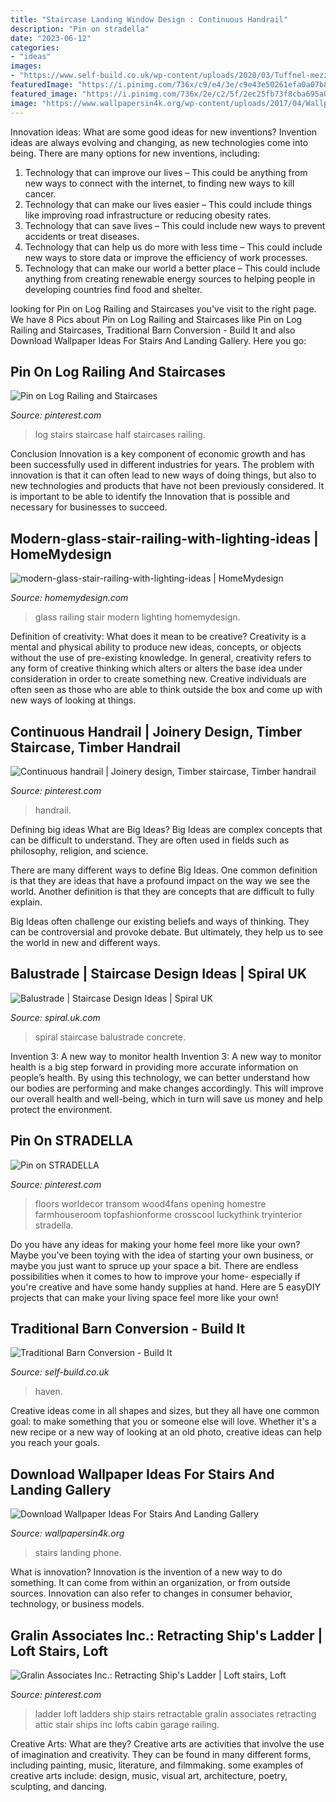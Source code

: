 ```yaml
---
title: "Staircase Landing Window Design : Continuous Handrail"
description: "Pin on stradella"
date: "2023-06-12"
categories:
- "ideas"
images:
- "https://www.self-build.co.uk/wp-content/uploads/2020/03/Tuffnel-mezzanine-floor.jpg"
featuredImage: "https://i.pinimg.com/736x/c9/e4/3e/c9e43e50261efa0a07b8048bf4f8496b.jpg"
featured_image: "https://i.pinimg.com/736x/2e/c2/5f/2ec25fb73f8cba695a009ea115f5f9dd.jpg"
image: "https://www.wallpapersin4k.org/wp-content/uploads/2017/04/Wallpaper-Ideas-For-Stairs-And-Landing-12.jpg"
---
```



Innovation ideas: What are some good ideas for new inventions?
Invention ideas are always evolving and changing, as new technologies come into being. There are many options for new inventions, including: 
1) Technology that can improve our lives – This could be anything from new ways to connect with the internet, to finding new ways to kill cancer. 
2) Technology that can make our lives easier – This could include things like improving road infrastructure or reducing obesity rates. 
3) Technology that can save lives – This could include new ways to prevent accidents or treat diseases. 
4) Technology that can help us do more with less time – This could include new ways to store data or improve the efficiency of work processes. 
5) Technology that can make our world a better place – This could include anything from creating renewable energy sources to helping people in developing countries find food and shelter.

	

		
looking for Pin on Log Railing and Staircases you've visit to the right page. We have 8 Pics about Pin on Log Railing and Staircases like Pin on Log Railing and Staircases, Traditional Barn Conversion - Build It and also Download Wallpaper Ideas For Stairs And Landing Gallery. Here you go:
		
    
## Pin On Log Railing And Staircases

<img loading=lazy src="https://i.pinimg.com/736x/4f/7e/f0/4f7ef0df38614a18c81ad5a6bc0859a4.jpg" onerror="this.onerror=null;this.src='https://tse1.mm.bing.net/th?id=OIP.feqL7TepUO1eA4wP2MVJLgHaLH&amp;pid=15.1';" alt="Pin on Log Railing and Staircases">

_Source: pinterest.com_

>log stairs staircase half staircases railing. 

	

Conclusion
Innovation is a key component of economic growth and has been successfully used in different industries for years. The problem with innovation is that it can often lead to new ways of doing things, but also to new technologies and products that have not been previously considered. It is important to be able to identify the Innovation that is possible and necessary for businesses to succeed.

    
## Modern-glass-stair-railing-with-lighting-ideas | HomeMydesign

<img loading=lazy src="https://homemydesign.com/wp-content/uploads/2017/08/modern-glass-stair-railing-with-lighting-ideas.jpg" onerror="this.onerror=null;this.src='https://tse3.mm.bing.net/th?id=OIP.pltJnP1kADANZlB4nRmL2wHaLG&amp;pid=15.1';" alt="modern-glass-stair-railing-with-lighting-ideas | HomeMydesign">

_Source: homemydesign.com_

>glass railing stair modern lighting homemydesign. 

	

Definition of creativity: What does it mean to be creative?
Creativity is a mental and physical ability to produce new ideas, concepts, or objects without the use of pre-existing knowledge. In general, creativity refers to any form of creative thinking which alters or alters the base idea under consideration in order to create something new. Creative individuals are often seen as those who are able to think outside the box and come up with new ways of looking at things.

    
## Continuous Handrail | Joinery Design, Timber Staircase, Timber Handrail

<img loading=lazy src="https://i.pinimg.com/736x/c9/e4/3e/c9e43e50261efa0a07b8048bf4f8496b.jpg" onerror="this.onerror=null;this.src='https://tse1.mm.bing.net/th?id=OIP.lPUX4Egbf__dncV5E-xScAHaLD&amp;pid=15.1';" alt="Continuous handrail | Joinery design, Timber staircase, Timber handrail">

_Source: pinterest.com_

>handrail. 

	

Defining big ideas
What are Big Ideas?
Big Ideas are complex concepts that can be difficult to understand. They are often used in fields such as philosophy, religion, and science.

There are many different ways to define Big Ideas. One common definition is that they are ideas that have a profound impact on the way we see the world. Another definition is that they are concepts that are difficult to fully explain.

Big Ideas often challenge our existing beliefs and ways of thinking. They can be controversial and provoke debate. But ultimately, they help us to see the world in new and different ways.

    
## Balustrade | Staircase Design Ideas | Spiral UK

<img loading=lazy src="https://www.spiral.uk.com/uploads/images/Case_Studies/_2000x3000_crop_center-center_none/Dunhill-wood-2000-x-3000-4.jpg" onerror="this.onerror=null;this.src='https://tse2.mm.bing.net/th?id=OIP.hjs8XZX23Aoe_7afPynIvQHaLH&amp;pid=15.1';" alt="Balustrade | Staircase Design Ideas | Spiral UK">

_Source: spiral.uk.com_

>spiral staircase balustrade concrete. 

	

Invention 3: A new way to monitor health
Invention 3: A new way to monitor health is a big step forward in providing more accurate information on people’s health. By using this technology, we can better understand how our bodies are performing and make changes accordingly. This will improve our overall health and well-being, which in turn will save us money and help protect the environment.

    
## Pin On STRADELLA

<img loading=lazy src="https://i.pinimg.com/736x/2e/c2/5f/2ec25fb73f8cba695a009ea115f5f9dd.jpg" onerror="this.onerror=null;this.src='https://tse2.mm.bing.net/th?id=OIP.5TozgAgSS2YitTugEC_olgHaLH&amp;pid=15.1';" alt="Pin on STRADELLA">

_Source: pinterest.com_

>floors worldecor transom wood4fans opening homestre farmhouseroom topfashionforme crosscool luckythink tryinterior stradella. 

	

Do you have any ideas for making your home feel more like your own? Maybe you've been toying with the idea of starting your own business, or maybe you just want to spruce up your space a bit. There are endless possibilities when it comes to how to improve your home- especially if you're creative and have some handy supplies at hand. Here are 5 easyDIY projects that can make your living space feel more like your own!

    
## Traditional Barn Conversion - Build It

<img loading=lazy src="https://www.self-build.co.uk/wp-content/uploads/2020/03/Tuffnel-mezzanine-floor.jpg" onerror="this.onerror=null;this.src='https://tse3.mm.bing.net/th?id=OIP.xsFiO0Tytn4MS3f2Tlx0qgHaKS&amp;pid=15.1';" alt="Traditional Barn Conversion - Build It">

_Source: self-build.co.uk_

>haven. 

	

Creative ideas come in all shapes and sizes, but they all have one common goal: to make something that you or someone else will love. Whether it's a new recipe or a new way of looking at an old photo, creative ideas can help you reach your goals.

    
## Download Wallpaper Ideas For Stairs And Landing Gallery

<img loading=lazy src="https://www.wallpapersin4k.org/wp-content/uploads/2017/04/Wallpaper-Ideas-For-Stairs-And-Landing-12.jpg" onerror="this.onerror=null;this.src='https://tse1.mm.bing.net/th?id=OIP.VQ-kyudNNZJXMVWnjAUYvAHaJ4&amp;pid=15.1';" alt="Download Wallpaper Ideas For Stairs And Landing Gallery">

_Source: wallpapersin4k.org_

>stairs landing phone. 

	

What is innovation?
Innovation is the invention of a new way to do something. It can come from within an organization, or from outside sources. Innovation can also refer to changes in consumer behavior, technology, or business models.

    
## Gralin Associates Inc.: Retracting Ship&#039;s Ladder | Loft Stairs, Loft

<img loading=lazy src="https://i.pinimg.com/736x/6f/73/da/6f73da5df1c7fc06539cc4c093c417e3.jpg" onerror="this.onerror=null;this.src='https://tse3.mm.bing.net/th?id=OIP.J9dI2vAfKgC8rjWtrph-0gHaNI&amp;pid=15.1';" alt="Gralin Associates Inc.: Retracting Ship&#039;s Ladder | Loft stairs, Loft">

_Source: pinterest.com_

>ladder loft ladders ship stairs retractable gralin associates retracting attic stair ships inc lofts cabin garage railing. 

	

Creative Arts: What are they?
Creative arts are activities that involve the use of imagination and creativity. They can be found in many different forms, including painting, music, literature, and filmmaking. some examples of creative arts include: design, music, visual art, architecture, poetry, sculpting, and dancing.

